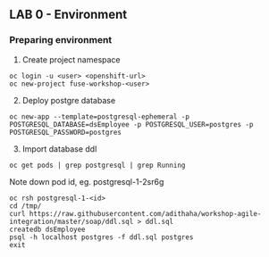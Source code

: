 
## LAB 0 - Environment

### Preparing environment
1. Create project namespace
```
oc login -u <user> <openshift-url>
oc new-project fuse-workshop-<user>
```
2. Deploy postgre database
```
oc new-app --template=postgresql-ephemeral -p POSTGRESQL_DATABASE=dsEmployee -p POSTGRESQL_USER=postgres -p POSTGRESQL_PASSWORD=postgres
```

3. Import database ddl
```
oc get pods | grep postgresql | grep Running
```
Note down pod id, eg. postgresql-1-2sr6g
```
oc rsh postgresql-1-<id>
cd /tmp/
curl https://raw.githubusercontent.com/adithaha/workshop-agile-integration/master/soap/ddl.sql > ddl.sql
createdb dsEmployee
psql -h localhost postgres -f ddl.sql postgres
exit
```
